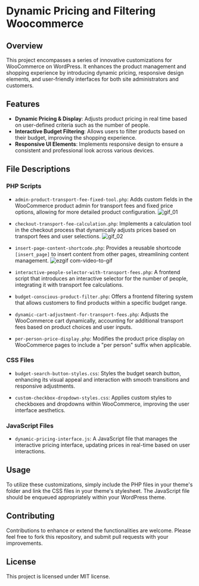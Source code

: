 # Dynamic Pricing and Filtering Woocommerce

## Overview

This project encompasses a series of innovative customizations for WooCommerce on WordPress. It enhances the product management and shopping experience by introducing dynamic pricing, responsive design elements, and user-friendly interfaces for both site administrators and customers.

## Features

- **Dynamic Pricing & Display**: Adjusts product pricing in real time based on user-defined criteria such as the number of people.
- **Interactive Budget Filtering**: Allows users to filter products based on their budget, improving the shopping experience.
- **Responsive UI Elements**: Implements responsive design to ensure a consistent and professional look across various devices.

## File Descriptions

### PHP Scripts

- `admin-product-transport-fee-fixed-tool.php`: Adds custom fields in the WooCommerce product admin for transport fees and fixed price options, allowing for more detailed product configuration.
  ![gif_01](https://github.com/oswaldo-reategui/dynamic-pricing-and-filtering/assets/59293697/31a04fe3-2f76-421e-b5ee-98c27bc7e7be)


- `checkout-transport-fee-calculation.php`: Implements a calculation tool in the checkout process that dynamically adjusts prices based on transport fees and user selections.
![gif_02](https://github.com/oswaldo-reategui/dynamic-pricing-and-filtering/assets/59293697/b0372d45-ef61-4d99-819f-271add77c49d)


- `insert-page-content-shortcode.php`: Provides a reusable shortcode `[insert_page]` to insert content from other pages, streamlining content management.
![ezgif com-video-to-gif](https://github.com/oswaldo-reategui/dynamic-pricing-and-filtering/assets/59293697/dfe4ee46-faa5-415c-a9cc-a6a405bffd0b)



- `interactive-people-selector-with-transport-fees.php`: A frontend script that introduces an interactive selector for the number of people, integrating it with transport fee calculations.

- `budget-conscious-product-filter.php`: Offers a frontend filtering system that allows customers to find products within a specific budget range.

- `dynamic-cart-adjustment-for-transport-fees.php`: Adjusts the WooCommerce cart dynamically, accounting for additional transport fees based on product choices and user inputs.

- `per-person-price-display.php`: Modifies the product price display on WooCommerce pages to include a "per person" suffix when applicable.

### CSS Files

- `budget-search-button-styles.css`: Styles the budget search button, enhancing its visual appeal and interaction with smooth transitions and responsive adjustments.

- `custom-checkbox-dropdown-styles.css`: Applies custom styles to checkboxes and dropdowns within WooCommerce, improving the user interface aesthetics.

### JavaScript Files

- `dynamic-pricing-interface.js`: A JavaScript file that manages the interactive pricing interface, updating prices in real-time based on user interactions.

## Usage

To utilize these customizations, simply include the PHP files in your theme's folder and link the CSS files in your theme's stylesheet. The JavaScript file should be enqueued appropriately within your WordPress theme.

## Contributing

Contributions to enhance or extend the functionalities are welcome. Please feel free to fork this repository, and submit pull requests with your improvements.

## License

This project is licensed under MIT license.
